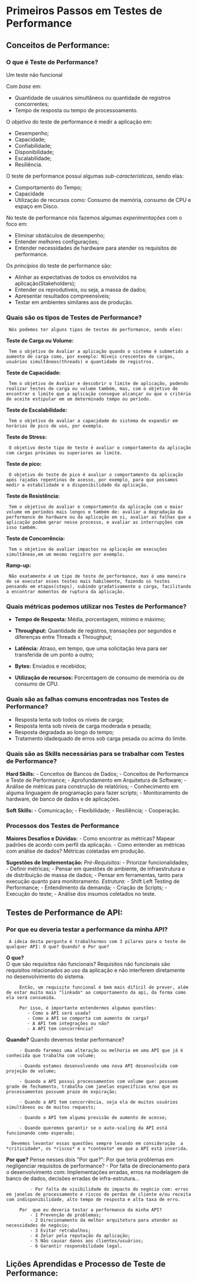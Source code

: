 # Primeiros Passos em Testes de Performance

## Conceitos de Performance:

 ### O que é Teste de Performance?

 Um teste não funcional

 Com *base* em:
   - Quantidade de usuários simultâneos ou quantidade de registros concorrentes;
   - Tempo de resposta ou tempo de processoamento.

 O *objetivo* do teste de performance é medir a aplicação em:
   - Desempenho;
   - Capacidade;
   - Confiabilidade;
   - Disponibilidade;
   - Escalabilidade;
   - Resiliência.

 O teste de performance possui algumas *sub-características*, sendo  elas:
   - Comportamento do Tempo;
   - Capacidade
   - Utilização de recursos como: Consumo de memória, consumo de CPU e espaço em Disco.

 No teste de performance nós fazemos algumas *experimentações* com o foco em:
   - Eliminar obstáculos de desempenho;
   - Entender melhores configurações;
   - Entender necessidades de hardware para atender os requisitos de performance.

 Os *princípios* do teste de performance são:
   - Alinhar as expectativas de todos os envolvidos na aplicação(Stakeholders);
   - Entender os reprodutiveis, ou seja, a massa de dados;
   - Apresentar resultados compreensíveis;
   - Testar em ambientes similares aos de produção.

 ### Quais são os tipos de Testes de Performance?

     Nós podemos ter alguns tipos de testes de performance, sendo eles:

  **Teste de Carga ou Volume:**

     Tem o objetivo de Avaliar a aplicação quando o sistema é submetido a aumento de carga como, por exemplo: Níveis crescentes de cargas, usuários simultâneos(threads) e quantidade de registros.

  **Teste de Capacidade:**

     Tem o objetivo de Avaliar e descobrir o limite de aplicação, podendo realizar testes de carga ou volume também, mas, com o objetivo de encontrar o limite que a aplicação consegue alcançar ou que o critério de aceite estipular em um determinado tempo ou período.

   **Teste de Escalabilidade:**

     Tem o objetivo de avaliar a capacidade do sistema de expandir em horários de pico de uso, por exemplo.

   **Teste de Stress:**

     O objetivo deste tipo de teste é avaliar o comportamento da aplicação com cargas próximas ou superiores ao limite.

   **Teste de pico:**

     O objetivo do teste de pico é avaliar o comportamento da aplicação após rajadas repentinas de acesso, por exemplo, para que possamos medir a estabilidade e a disponibilidade da aplicação.

   **Teste de Resistência:**

     Tem o objetivo de avaliar o comportamento da aplicação com o maior volume em períodos mais longos e também de: avaliar a degradação da performance de hardware ou da aplicação em si, avaliar as falhas que a aplicação podem gerar nesse processo, e avaliar as interrupções com isso também.

   **Teste de Concorrência:**

     Tem o objetivo de avaliar impactos na aplicação em execuções simultâneas,em um mesmo registro por exemplo.

   **Ramp-up:**

     Não exatamente é um tipo de teste de performance, mas é uma maneira de se executar esses testes mais habilmente, fazendo os testes pensando em etapas(steps), subindo gradativamente a carga, facilitando a encontrar momentos de ruptura da aplicação.

 ### Quais métricas podemos utilizar nos Testes de Performance?

   - **Tempo de Resposta:** Média, porcentagem, mínimo e máximo;
 
   - **Throughput:** Quantidade de registros, transações por segundos e diferenças entre Threads x Throughput;

   - **Latência:** Atraso, em tempo, que uma solicitação leva para ser transferida de um ponto a outro;

   - **Bytes:** Enviados e recebidos;

   - **Utilização de recursos:** Porcentagem de consumo de memória ou de consumo de CPU.

 ### Quais são as falhas comuns encontradas nos Testes de Performance?

   - Resposta lenta sob todos os níveis de carga;
   - Resposta lenta sob níveis de carga moderada e pesada;
   - Resposta degradada ao longo do tempo;
   - Tratamento idadequado de erros sob carga pesada ou acima do limite.

 ### Quais são as Skills necessárias para se trabalhar com Testes de Performance?

   **Hard Skills:**
     - Conceitos de Bancos de Dados;
     - Conceitos de Performance e Teste de Performance;
     - Aprofundamento em Arquitetura de Software;
     - Análise de métricas para construção de relatórios;
     - Conhecimento em alguma linguagem de programação para fazer scripts;
     - Monitoramento de hardware, de banco de dados e de aplicações.

   **Soft Skills:**
     - Comunicação;
     - Flexibilidade;
     - Resiliência;
     - Cooperação.

 ### Processos dos Testes de Performance

   **Maiores Desafios e Dúvidas:**
     - Como encontrar as métricas? Mapear padrões de acordo com perfil da aplicação.
     - Como entender as métricas com análise de dados? Métricas coletadas em produção.

   **Sugestões de Implementação:**
     *Pré-Requisitos:*
         - Priorizar funcionalidades;
         - Definir métricas;
         - Pensar em questões de ambiente, de infraestrutura e de distribuição de massa de dados;
         - Pensar em ferramentas, tanto para execução quanto para monitoramento.
     *Estrutura:*
         - Shift Left Testing de Performance;
         - Entendimento da demanda;
         - Criação de Scripts;
         - Execução do teste;
         - Análise  dos insumos coletados no teste.
         
## Testes de Performance de API:

 ### Por que eu deveria testar a performance da minha API?
     A ideia desta pergunta é trabalharmos com 3 pilares para o teste de qualquer API: O que? Quando? e Por que?

   **O que?**    
      O que são requisitos não funcionais?
         Requisitos não funcionais são requisitos relacionados ao uso da aplicação e não interferem diretamente no desenvolvimento do sistema.
         
         Então, um requisito funcional é bem mais difícil de prever, além de estar muito mais "linkado" ao comportamento da api, da forma como ela será consumida.

         Por isso, é importante entendermos algumas questões:
            - Como a API será usada?
            - Como a API se comporta com aumento de carga?
            - A API tem integrações ou não?
            - A API tem concorrência?
   
   **Quando?**
      Quando devemos testar performance?
        
         - Quando faremos uma alteração ou melhoria em uma API que já é conhecida que trabalha com volume;
         
         - Quando estamos desenvolvendo uma nova API desenvolvida com projeção de volume;
         
         - Quando a API possui processamentos com volume que: possuem grade de fechamento, trabalha com janelas específicas e/ou que os processamentos possuem prazo de expiração;
         
         - Quando a API tem concorrência, seja ela de muitos usuários simultâneos ou de muitos requests;

         - Quando a API tem alguma previsão de aumento de acesso;

         - Quando queremos garantir se o auto-scaling da API está funcionando como esperado;

      Devemos levantar essas questões sempre levando em consideração  a *criticidade*, os *riscos* e o *contexto* em que a API está inserida.

   **Por  que?** 
      Pense nesses dois "Por que?":
         Por que teria problemas em negligenciar requisitos de performance?
             - Por falta de direcionamento para o desenvolvimento com: Implementações erradas, erros na modelagem de banco de dados, decisões erradas de infra-estrutura...

             - Por falta de visibilidade do impacto do negócio com: erros em janelas de processamento e riscos de perdas de cliente e/ou receita com indisponibilidade, alto tempo de resposta e alta taxa de erro.

         Por  que eu deveria testar a performance da minha API?
             - 1 Prevenção de problemas;
             - 2 Direcionamento da melhor arquitetura para atender as necessidades de negócio;
             - 3 Evitar retrabalhos;
             - 4 Zelar pela reputação da aplicação;
             - 5 Não causar danos aos clientes/usuários;
             - 6 Garantir responsbilidade legal.

##  Lições Aprendidas e Processo de Teste de Performance: